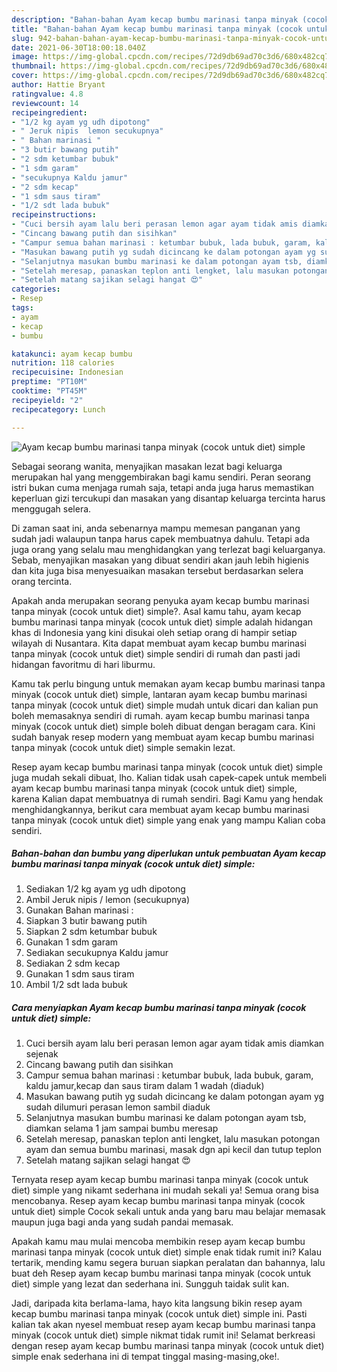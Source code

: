 ```yaml
---
description: "Bahan-bahan Ayam kecap bumbu marinasi tanpa minyak (cocok untuk diet) simple yang lezat dan Mudah Dibuat"
title: "Bahan-bahan Ayam kecap bumbu marinasi tanpa minyak (cocok untuk diet) simple yang lezat dan Mudah Dibuat"
slug: 942-bahan-bahan-ayam-kecap-bumbu-marinasi-tanpa-minyak-cocok-untuk-diet-simple-yang-lezat-dan-mudah-dibuat
date: 2021-06-30T18:00:18.040Z
image: https://img-global.cpcdn.com/recipes/72d9db69ad70c3d6/680x482cq70/ayam-kecap-bumbu-marinasi-tanpa-minyak-cocok-untuk-diet-simple-foto-resep-utama.jpg
thumbnail: https://img-global.cpcdn.com/recipes/72d9db69ad70c3d6/680x482cq70/ayam-kecap-bumbu-marinasi-tanpa-minyak-cocok-untuk-diet-simple-foto-resep-utama.jpg
cover: https://img-global.cpcdn.com/recipes/72d9db69ad70c3d6/680x482cq70/ayam-kecap-bumbu-marinasi-tanpa-minyak-cocok-untuk-diet-simple-foto-resep-utama.jpg
author: Hattie Bryant
ratingvalue: 4.8
reviewcount: 14
recipeingredient:
- "1/2 kg ayam yg udh dipotong"
- " Jeruk nipis  lemon secukupnya"
- " Bahan marinasi "
- "3 butir bawang putih"
- "2 sdm ketumbar bubuk"
- "1 sdm garam"
- "secukupnya Kaldu jamur"
- "2 sdm kecap"
- "1 sdm saus tiram"
- "1/2 sdt lada bubuk"
recipeinstructions:
- "Cuci bersih ayam lalu beri perasan lemon agar ayam tidak amis diamkan sejenak"
- "Cincang bawang putih dan sisihkan"
- "Campur semua bahan marinasi : ketumbar bubuk, lada bubuk, garam, kaldu jamur,kecap dan saus tiram dalam 1 wadah (diaduk)"
- "Masukan bawang putih yg sudah dicincang ke dalam potongan ayam yg sudah dilumuri perasan lemon sambil diaduk"
- "Selanjutnya masukan bumbu marinasi ke dalam potongan ayam tsb, diamkan selama 1 jam sampai bumbu meresap"
- "Setelah meresap, panaskan teplon anti lengket, lalu masukan potongan ayam dan semua bumbu marinasi, masak dgn api kecil dan tutup teplon"
- "Setelah matang sajikan selagi hangat 😍"
categories:
- Resep
tags:
- ayam
- kecap
- bumbu

katakunci: ayam kecap bumbu 
nutrition: 118 calories
recipecuisine: Indonesian
preptime: "PT10M"
cooktime: "PT45M"
recipeyield: "2"
recipecategory: Lunch

---
```



![Ayam kecap bumbu marinasi tanpa minyak (cocok untuk diet) simple](https://img-global.cpcdn.com/recipes/72d9db69ad70c3d6/680x482cq70/ayam-kecap-bumbu-marinasi-tanpa-minyak-cocok-untuk-diet-simple-foto-resep-utama.jpg)

Sebagai seorang wanita, menyajikan masakan lezat bagi keluarga merupakan hal yang menggembirakan bagi kamu sendiri. Peran seorang istri bukan cuma menjaga rumah saja, tetapi anda juga harus memastikan keperluan gizi tercukupi dan masakan yang disantap keluarga tercinta harus menggugah selera.

Di zaman  saat ini, anda sebenarnya mampu memesan panganan yang sudah jadi walaupun tanpa harus capek membuatnya dahulu. Tetapi ada juga orang yang selalu mau menghidangkan yang terlezat bagi keluarganya. Sebab, menyajikan masakan yang dibuat sendiri akan jauh lebih higienis dan kita juga bisa menyesuaikan masakan tersebut berdasarkan selera orang tercinta. 



Apakah anda merupakan seorang penyuka ayam kecap bumbu marinasi tanpa minyak (cocok untuk diet) simple?. Asal kamu tahu, ayam kecap bumbu marinasi tanpa minyak (cocok untuk diet) simple adalah hidangan khas di Indonesia yang kini disukai oleh setiap orang di hampir setiap wilayah di Nusantara. Kita dapat membuat ayam kecap bumbu marinasi tanpa minyak (cocok untuk diet) simple sendiri di rumah dan pasti jadi hidangan favoritmu di hari liburmu.

Kamu tak perlu bingung untuk memakan ayam kecap bumbu marinasi tanpa minyak (cocok untuk diet) simple, lantaran ayam kecap bumbu marinasi tanpa minyak (cocok untuk diet) simple mudah untuk dicari dan kalian pun boleh memasaknya sendiri di rumah. ayam kecap bumbu marinasi tanpa minyak (cocok untuk diet) simple boleh dibuat dengan beragam cara. Kini sudah banyak resep modern yang membuat ayam kecap bumbu marinasi tanpa minyak (cocok untuk diet) simple semakin lezat.

Resep ayam kecap bumbu marinasi tanpa minyak (cocok untuk diet) simple juga mudah sekali dibuat, lho. Kalian tidak usah capek-capek untuk membeli ayam kecap bumbu marinasi tanpa minyak (cocok untuk diet) simple, karena Kalian dapat membuatnya di rumah sendiri. Bagi Kamu yang hendak menghidangkannya, berikut cara membuat ayam kecap bumbu marinasi tanpa minyak (cocok untuk diet) simple yang enak yang mampu Kalian coba sendiri.

<!--inarticleads1-->

##### Bahan-bahan dan bumbu yang diperlukan untuk pembuatan Ayam kecap bumbu marinasi tanpa minyak (cocok untuk diet) simple:

1. Sediakan 1/2 kg ayam yg udh dipotong
1. Ambil  Jeruk nipis / lemon (secukupnya)
1. Gunakan  Bahan marinasi :
1. Siapkan 3 butir bawang putih
1. Siapkan 2 sdm ketumbar bubuk
1. Gunakan 1 sdm garam
1. Sediakan secukupnya Kaldu jamur
1. Sediakan 2 sdm kecap
1. Gunakan 1 sdm saus tiram
1. Ambil 1/2 sdt lada bubuk




<!--inarticleads2-->

##### Cara menyiapkan Ayam kecap bumbu marinasi tanpa minyak (cocok untuk diet) simple:

1. Cuci bersih ayam lalu beri perasan lemon agar ayam tidak amis diamkan sejenak
1. Cincang bawang putih dan sisihkan
1. Campur semua bahan marinasi : ketumbar bubuk, lada bubuk, garam, kaldu jamur,kecap dan saus tiram dalam 1 wadah (diaduk)
1. Masukan bawang putih yg sudah dicincang ke dalam potongan ayam yg sudah dilumuri perasan lemon sambil diaduk
1. Selanjutnya masukan bumbu marinasi ke dalam potongan ayam tsb, diamkan selama 1 jam sampai bumbu meresap
1. Setelah meresap, panaskan teplon anti lengket, lalu masukan potongan ayam dan semua bumbu marinasi, masak dgn api kecil dan tutup teplon
1. Setelah matang sajikan selagi hangat 😍




Ternyata resep ayam kecap bumbu marinasi tanpa minyak (cocok untuk diet) simple yang nikamt sederhana ini mudah sekali ya! Semua orang bisa mencobanya. Resep ayam kecap bumbu marinasi tanpa minyak (cocok untuk diet) simple Cocok sekali untuk anda yang baru mau belajar memasak maupun juga bagi anda yang sudah pandai memasak.

Apakah kamu mau mulai mencoba membikin resep ayam kecap bumbu marinasi tanpa minyak (cocok untuk diet) simple enak tidak rumit ini? Kalau tertarik, mending kamu segera buruan siapkan peralatan dan bahannya, lalu buat deh Resep ayam kecap bumbu marinasi tanpa minyak (cocok untuk diet) simple yang lezat dan sederhana ini. Sungguh taidak sulit kan. 

Jadi, daripada kita berlama-lama, hayo kita langsung bikin resep ayam kecap bumbu marinasi tanpa minyak (cocok untuk diet) simple ini. Pasti kalian tak akan nyesel membuat resep ayam kecap bumbu marinasi tanpa minyak (cocok untuk diet) simple nikmat tidak rumit ini! Selamat berkreasi dengan resep ayam kecap bumbu marinasi tanpa minyak (cocok untuk diet) simple enak sederhana ini di tempat tinggal masing-masing,oke!.

